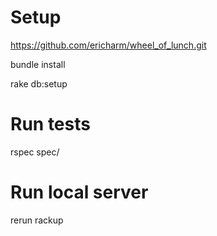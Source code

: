 # Setup

https://github.com/ericharm/wheel_of_lunch.git

bundle install

rake db:setup

# Run tests

rspec spec/

# Run local server

rerun rackup

